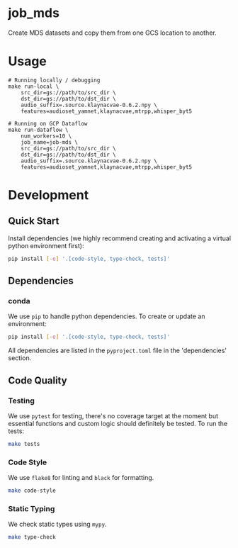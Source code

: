 # job_mds

Create MDS datasets and copy them from one GCS location to another.

# Usage
```
# Running locally / debugging
make run-local \
    src_dir=gs://path/to/src_dir \
    dst_dir=gs://path/to/dst_dir \
    audio_suffix=.source.klaynacvae-0.6.2.npy \
    features=audioset_yamnet,klaynacvae,mtrpp,whisper_byt5

# Running on GCP Dataflow
make run-dataflow \
    num_workers=10 \
    job_name=job-mds \
    src_dir=gs://path/to/src_dir \
    dst_dir=gs://path/to/dst_dir \
    audio_suffix=.source.klaynacvae-0.6.2.npy \
    features=audioset_yamnet,klaynacvae,mtrpp,whisper_byt5
```

# Development
## Quick Start
Install dependencies (we highly recommend creating and activating a virtual
python environment first):

```sh
pip install [-e] '.[code-style, type-check, tests]'
```

## Dependencies
### conda
We use `pip` to handle python dependencies.  To create or update an environment:

```sh
pip install [-e] '.[code-style, type-check, tests]'
```

All dependencies are listed in the `pyproject.toml` file in the 'dependencies'
section.

## Code Quality
### Testing
We use `pytest` for testing, there's no coverage target at the moment but
essential functions and custom logic should definitely be tested. To run the
tests:
```sh
make tests
```

### Code Style
We use `flake8` for linting and `black` for formatting.

```sh
make code-style
```

### Static Typing
We check static types using `mypy`.
```sh
make type-check
```